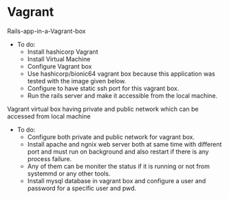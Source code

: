 # Vagrant
Rails-app-in-a-Vagrant-box 
- To do:
  - Install hashicorp Vagrant
  - Install Virtual Machine
  - Configure Vagrant box
  - Use hashicorp/bionic64 vagrant box because this application was tested with the image given below.
  - Configure to have static ssh port for this vagrant box.
  - Run the rails server and make it accessible from the local machine.


Vagrant virtual box having private and public network which can be accessed from local machine
- To do:
  - Configure both private and public network for vagrant box.
  - Install apache and ngnix web server both at same time with different port and must run on background and also restart if there is any process failure.
  - Any of them can be moniter the status if it is running or not from systemmd or any other tools.
  - Install mysql database in vagrant box and configure a user and password for a specific user and pwd.
